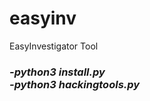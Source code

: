 # easyinv
EasyInvestigator Tool
<h3><i>
 -python3 install.py
  <br> -python3 hackingtools.py </br>
 </h3></i>
